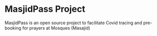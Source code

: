 # MasjidPass Project

MasjidPass is an open source project to facilitate Covid tracing and pre-booking for prayers at Mosques (Masajid)
